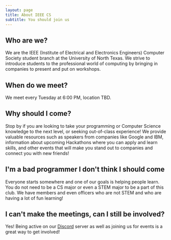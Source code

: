 ```yaml
---
layout: page
title: About IEEE CS
subtitle: You should join us
---
```


## Who are we?
We are the IEEE (Institute of Electrical and Electronics Engineers) Computer Society student branch at the University of North Texas. We strive to introduce students to the professional world of computing by bringing in companies to present and put on workshops.

## When do we meet?
We meet every Tuesday at 6:00 PM, location TBD.

## Why should I come?
Stop by if you are looking to take your programming or Computer Science knowledge to the next level, or seeking out-of-class experience! We provide valuable resources such as speakers from companies like Google and IBM, information about upcoming Hackathons where you can apply and learn skills, and other events that will make you stand out to companies and connect you with new friends!

## I'm a bad programmer I don't think I should come
Everyone starts somewhere and one of our goals is helping people learn. You do not need to be a CS major or even a STEM major to be a part of this club. We have members and even officers who are not STEM and who are having a lot of fun learning!

## I can't make the meetings, can I still be involved?
Yes! Being active on our [Discord](http://discord.gg/DVxBXPJ) server as well as joining us for events is a great way to get involved!
